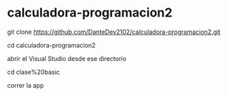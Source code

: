 # calculadora-programacion2

git clone https://github.com/DanteDev2102/calculadora-programacion2.git

cd calculadora-programacion2

abrir el Visual Studio desde ese directorio

cd clase%20basic

correr la app
